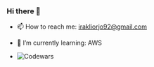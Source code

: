### Hi there 👋


- 📫 How to reach me: irakliorjo92@gmail.com
- 🌱 I’m currently learning: AWS

 - ![Codewars](https://github.r2v.ch/codewars?user=Irakliorjo)
<!--
**IrakliOrjo/IrakliOrjo** is a ✨ _special_ ✨ repository because its `README.md` (this file) appears on your GitHub profile.


Here are some ideas to get you started:

- 👯 I’m looking to collaborate on ...
- 🤔 I’m looking for help with ...
- 💬 Ask me about ...
- 😄 Pronouns: ...
- ⚡ Fun fact: ...
-->
